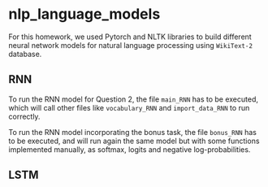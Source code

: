 # nlp_language_models

For this homework, we used Pytorch and NLTK libraries to build different neural network models for natural language processing using ```WikiText-2``` database.

## RNN

To run the RNN model for Question 2, the file ```main_RNN``` has to be executed, which will call other files like ```vocabulary_RNN``` and ```import_data_RNN``` to run correctly.

To run the RNN model incorporating the bonus task, the file ```bonus_RNN``` has to be executed, and will run again the same model but with some functions implemented manually, as softmax, logits and negative log-probabilities.


## LSTM
